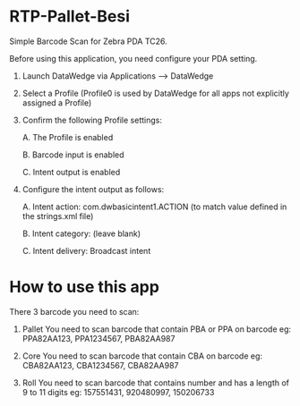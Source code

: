 # RTP-Pallet-Besi
Simple Barcode Scan for Zebra PDA TC26.

Before using this application, you need configure your PDA setting.
1. Launch DataWedge via Applications --> DataWedge

2. Select a Profile (Profile0 is used by DataWedge for all apps not explicitly assigned a Profile)

3. Confirm the following Profile settings:

    A. The Profile is enabled

    B. Barcode input is enabled

    C. Intent output is enabled

4. Configure the intent output as follows:

    A. Intent action: com.dwbasicintent1.ACTION (to match value defined in the strings.xml file)

    B. Intent category: (leave blank)

    C. Intent delivery: Broadcast intent
    
 
# How to use this app
There 3 barcode you need to scan:
1. Pallet
You need to scan barcode that contain PBA or PPA on barcode
eg: PPA82AA123, PPA1234567, PBA82AA987

2. Core
You need to scan barcode that contain CBA on barcode
eg: CBA82AA123, CBA1234567, CBA82AA987

3. Roll
You need to scan barcode that contains number and has a length of 9 to 11 digits
eg: 157551431, 920480997, 150206733
